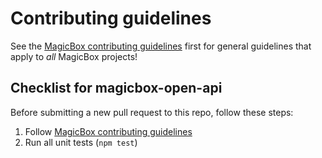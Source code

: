 Contributing guidelines
=======================

See the [MagicBox contributing
guidelines](https://github.com/unicef/magicbox/blob/master/.github/CONTRIBUTING.md)
first for general guidelines that apply to _all_ MagicBox projects!


## Checklist for magicbox-open-api

Before submitting a new pull request to this repo, follow these steps:

1. Follow [MagicBox contributing
   guidelines](https://github.com/unicef/magicbox/blob/master/.github/CONTRIBUTING.md)
2. Run all unit tests (`npm test`)
